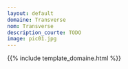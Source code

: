 ```yaml
---
layout: default
domaine: Transverse
nom: Transverse
description_courte: TODO
image: pic01.jpg
---
```

{{% include template_domaine.html %}}
